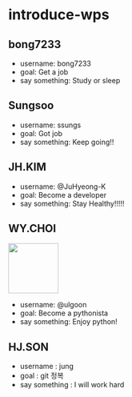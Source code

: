 # introduce-wps

## bong7233
- username: bong7233
- goal: Get a job
- say something: Study or sleep

## Sungsoo

- username: ssungs
- goal: Got job
- say something: Keep going!!

## JH.KIM

- username: @JuHyeong-K
- goal: Become a developer
- say something: Stay Healthy!!!!!

## WY.CHOI

<img src="https://avatars.githubusercontent.com/u/13392227?s=88&u=a33bbf3005be8d2dfd56d037128b41c617c2c707&v=4" height="100px" width="100px">

- username: @ulgoon
- goal: Become a pythonista
- say something: Enjoy python!

## HJ.SON

- username : jung
- goal : git 정복
- say something : I will work hard


